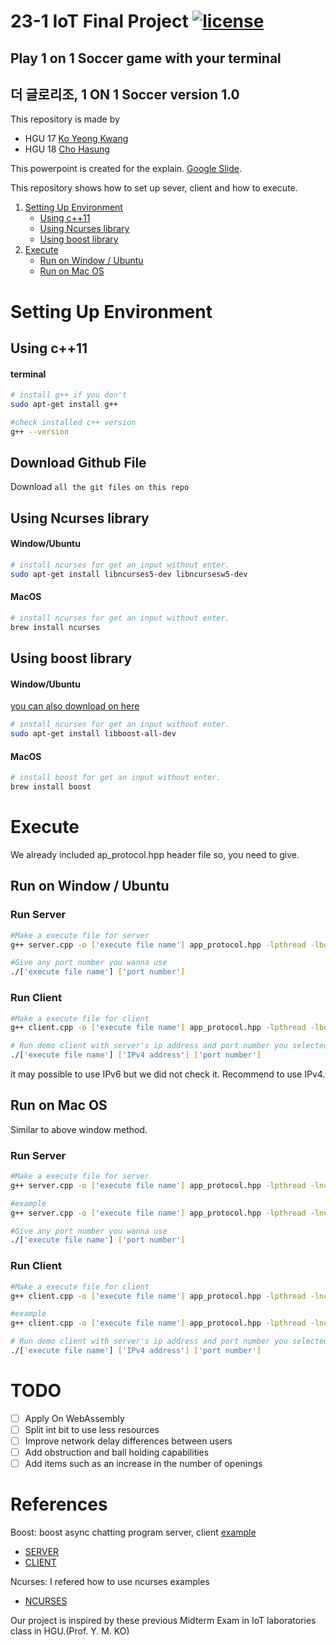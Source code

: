 # 23-1 IoT Final Project [![license](https://img.shields.io/badge/Handong-IoT%20class-yellow)](LICENSE)
## Play 1 on 1 Soccer game with your terminal
## 더 글로리조, 1 ON 1 Soccer version 1.0
This repository is made by
* HGU 17 [Ko Yeong Kwang](https://github.com/readable-ko)
* HGU 18 [Cho Hasung](https://github.com/1ifeofcho)

This powerpoint is created for the explain. [Google Slide](https://docs.google.com/presentation/d/1V1Mb-gftc5J1BWbL1Qt95pkN7dhGs9hrGvpWuY_q3NE/edit?usp=sharing).

This repository shows how to set up sever, client and how to execute.


1. [Setting Up Environment](#setting-up-environment)
   * [Using c++11](#using-c11)
   * [Using Ncurses library](#using-ncurses-library)
   * [Using boost library](#using-boost-library)
2. [Execute](#execute)
   * [Run on Window / Ubuntu](#run-on-window--ubuntu)
   * [Run on Mac OS](#run-on-mac-os)


# Setting Up Environment
## Using c++11
#### terminal
```bash
# install g++ if you don't
sudo apt-get install g++

#check installed c++ version
g++ --version
```

## Download Github File
Download `all the git files on this repo`

## Using Ncurses library
#### Window/Ubuntu
```bash
# install ncurses for get an input without enter.
sudo apt-get install libncurses5-dev libncursesw5-dev
```

#### MacOS
```bash
# install ncurses for get an input without enter.
brew install ncurses
```

## Using boost library
#### Window/Ubuntu
[you can also download on here](https://www.boost.org/users/download/)
```bash
# install ncurses for get an input without enter.
sudo apt-get install libboost-all-dev
```

#### MacOS
```bash
# install boost for get an input without enter.
brew install boost
```

# Execute
We already included ap_protocol.hpp header file so, you need to give.

## Run on Window / Ubuntu
### Run Server
```bash
#Make a execute file for server
g++ server.cpp -o ['execute file name'] app_protocol.hpp -lpthread -lboost_system -lncurses -std=c++11
```
```bash
#Give any port number you wanna use
./['execute file name'] ['port number']
```

### Run Client
```bash
#Make a execute file for client
g++ client.cpp -o ['execute file name'] app_protocol.hpp -lpthread -lboost_system -lncurses -std=c++11
```
```bash
# Run demo client with server's ip address and port number you selected.
./['execute file name'] ['IPv4 address'] ['port number']
```

it may possible to use IPv6 but we did not check it. Recommend to use IPv4.

## Run on Mac OS
Similar to above window method.

### Run Server
```bash
#Make a execute file for server
g++ server.cpp -o ['execute file name'] app_protocol.hpp -lpthread -lncurses -I ['your boost system include location'] -lboost_system -L ['your boost system lib location'] -std=c++11

#example
g++ server.cpp -o ['execute file name'] app_protocol.hpp -lpthread -lncurses -I /opt/homebrew/Cellar/boost/1.81.0_1/include -lboost_system -L /opt/homebrew/Cellar/boost/1.81.0_1/lib -std=c++11
```

```bash
#Give any port number you wanna use
./['execute file name'] ['port number']
```

### Run Client
```bash
#Make a execute file for client
g++ client.cpp -o ['execute file name'] app_protocol.hpp -lpthread -lncurses -I ['your boost system include location'] -lboost_system -L ['your boost system lib location'] -std=c++11

#example
g++ client.cpp -o ['execute file name'] app_protocol.hpp -lpthread -lncurses -I /opt/homebrew/Cellar/boost/1.81.0_1/include -lboost_system -L /opt/homebrew/Cellar/boost/1.81.0_1/lib -std=c++11
```
```bash
# Run demo client with server's ip address and port number you selected.
./['execute file name'] ['IPv4 address'] ['port number']
```

# TODO
* [ ] Apply On WebAssembly
* [ ] Split int bit to use less resources
* [ ] Improve network delay differences between users
* [ ] Add obstruction and ball holding capabilities
* [ ] Add items such as an increase in the number of openings

# References

  Boost: boost async chatting program server, client [example](https://www.boost.org/doc/libs/1_70_0/doc/html/boost_asio/examples/cpp11_examples.html)
  * [SERVER](https://www.boost.org/doc/libs/1_70_0/doc/html/boost_asio/example/cpp11/chat/chat_server.cpp)
  * [CLIENT](https://www.boost.org/doc/libs/1_70_0/doc/html/boost_asio/example/cpp11/chat/chat_client.cpp)
  
  Ncurses: I refered how to use ncurses examples
  * [NCURSES](https://tldp.org/HOWTO/NCURSES-Programming-HOWTO/index.html)
  
  Our project is inspired by these previous Midterm Exam in IoT laboratories class in HGU.(Prof. Y. M. KO)

